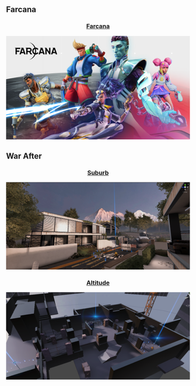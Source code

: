 <h2>Farcana</h2>

<div style="text-align: center;">
<h3><a href="https://store.epicgames.com/en-US/p/farcana-a75731" target="_blank">Farcana</a></h3>
</div>

<a href="https://www.farcana.com/">
  <img src="/assets/Portfolio/Commercial_work/farcana-1aw1l.png" alt="Farcana" style="max-width: 100%; height: auto;"target="_blank">
</a>

<h2>War After</h2>

<div style="text-align: center;">
<h3><a href="../data/showcase/WA_Suburb">Suburb</a></h3>
</div>

<a href="../data/showcase/WA_Suburb">
  <img src="/assets/Portfolio/Commercial_work/WA_Suburb/mainsc/2.png" alt="Suburb" style="max-width: 100%; height: auto;">
</a>

<div style="text-align: center;">
<h3><a href="../data/showcase/WA_Altitude">Altitude</a></h3>
</div>

<a href="../data/showcase/WA_Altitude">
  <img src="/assets/Portfolio/Commercial_work/WA_Altitude/2.png" alt="Altitude" style="max-width: 100%; height: auto;">
</a>
